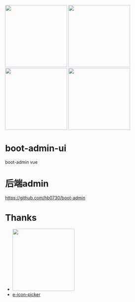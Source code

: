 <img src="https://github.com/hb0730/boot-admin-ui/blob/v2/doc/view/20200407180637.png" width="200">
<img src="https://github.com/hb0730/boot-admin-ui/blob/v2/doc/view/20200407180713.png" width="200">
<img src="https://github.com/hb0730/boot-admin-ui/blob/v2/doc/view/20200407180732.png" width="200">
<img src="https://github.com/hb0730/boot-admin-ui/blob/v2/doc/view/20200407180754.png" width="200">

# boot-admin-ui
boot-admin vue 
# 后端admin
<https://github.com/hb0730/boot-admin>

# Thanks
 * <a href="https://github.com/d2-projects/d2-admin" target="_blank"><img src="https://raw.githubusercontent.com/FairyEver/d2-admin/master/docs/image/d2-admin@2x.png" width="200"></a>
 * [e-icon-picker](http://doc.icon.cnovel.club/)
